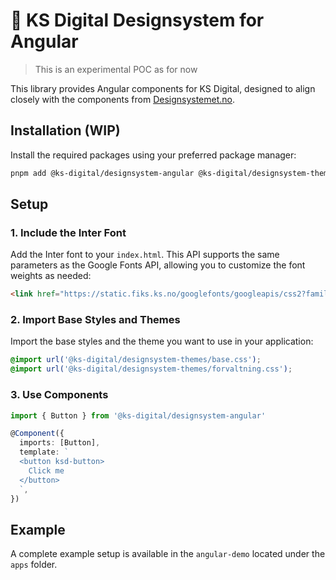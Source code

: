 # 🚧 KS Digital Designsystem for Angular

> This is an experimental POC as for now

This library provides Angular components for KS Digital, designed to align closely with the components from [Designsystemet.no](https://www.designsystemet.no/komponenter).

## Installation (WIP)

Install the required packages using your preferred package manager:

```bash
pnpm add @ks-digital/designsystem-angular @ks-digital/designsystem-themes
```

## Setup

### 1. Include the Inter Font

Add the Inter font to your `index.html`. This API supports the same parameters as the Google Fonts API, allowing you to customize the font weights as needed:

```html
<link href="https://static.fiks.ks.no/googlefonts/googleapis/css2?family=Inter:wght@400;500;600;700;800&display=swap" rel="stylesheet" />
```

### 2. Import Base Styles and Themes

Import the base styles and the theme you want to use in your application:

```css
@import url('@ks-digital/designsystem-themes/base.css');
@import url('@ks-digital/designsystem-themes/forvaltning.css');
```

### 3. Use Components

```ts
import { Button } from '@ks-digital/designsystem-angular'

@Component({
  imports: [Button],
  template: `
  <button ksd-button>
    Click me
  </button>
  `,
})
```

## Example

A complete example setup is available in the `angular-demo` located under the `apps` folder.
